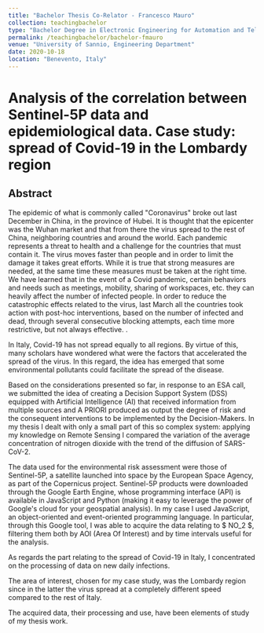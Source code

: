 ```yaml
---
title: "Bachelor Thesis Co-Relator - Francesco Mauro"
collection: teachingbachelor
type: "Bachelor Degree in Electronic Engineering for Automation and Telecommunications"
permalink: /teachingbachelor/bachelor-fmauro
venue: "University of Sannio, Engineering Department"
date: 2020-10-18
location: "Benevento, Italy"
---
```


# Analysis of the correlation between Sentinel-5P data and epidemiological data. Case study: spread of Covid-19 in the Lombardy region

## Abstract

The epidemic of what is commonly called "Coronavirus" broke out last December in China, in the province of Hubei. It is thought that the epicenter was the Wuhan market and that from there the virus spread to the rest of China, neighboring countries and around the world. Each pandemic represents a threat to health and a challenge for the countries that must contain it. The virus moves faster than people and in order to limit the damage it takes great efforts. While it is true that strong measures are needed, at the same time these measures must be taken at the right time. We have learned that in the event of a Covid pandemic, certain behaviors and needs such as meetings, mobility, sharing of workspaces, etc. they can heavily affect the number of infected people. In order to reduce the catastrophic effects related to the virus, last March all the countries took action with post-hoc interventions, based on the number of infected and dead, through several consecutive blocking attempts, each time more restrictive, but not always effective. .

In Italy, Covid-19 has not spread equally to all regions. By virtue of this, many scholars have wondered what were the factors that accelerated the spread of the virus. In this regard, the idea has emerged that some environmental pollutants could facilitate the spread of the disease.

Based on the considerations presented so far, in response to an ESA call, we submitted the idea of ​​creating a Decision Support System (DSS) equipped with Artificial Intelligence (AI) that received information from multiple sources and A PRIORI produced as output the degree of risk and the consequent interventions to be implemented by the Decision-Makers. In my thesis I dealt with only a small part of this so complex system: applying my knowledge on Remote Sensing I compared the variation of the average concentration of nitrogen dioxide with the trend of the diffusion of SARS-CoV-2.

The data used for the environmental risk assessment were those of Sentinel-5P, a satellite launched into space by the European Space Agency, as part of the Copernicus project. Sentinel-5P products were downloaded through the Google Earth Engine, whose programming interface (API) is available in JavaScript and Python (making it easy to leverage the power of Google's cloud for your geospatial analysis). In my case I used JavaScript, an object-oriented and event-oriented programming language. In particular, through this Google tool, I was able to acquire the data relating to $ NO_2 $, filtering them both by AOI (Area Of Interest) and by time intervals useful for the analysis.
 
As regards the part relating to the spread of Covid-19 in Italy, I concentrated on the processing of data on new daily infections.
 
The area of ​​interest, chosen for my case study, was the Lombardy region since in the latter the virus spread at a completely different speed compared to the rest of Italy.
 
The acquired data, their processing and use, have been elements of study of my thesis work.